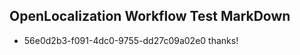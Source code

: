 ## OpenLocalization Workflow Test MarkDown
* 56e0d2b3-f091-4dc0-9755-dd27c09a02e0 thanks!

<!--HONumber=Jul16_HO4-->



